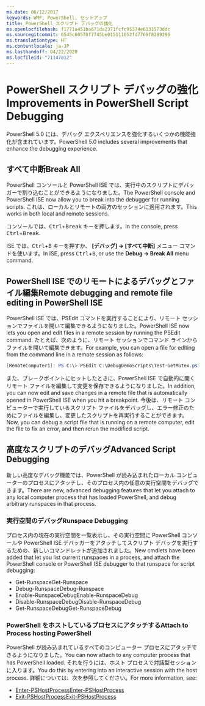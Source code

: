 ```yaml
---
ms.date: 06/12/2017
keywords: WMF, PowerShell, セットアップ
title: PowerShell スクリプト デバッグの強化
ms.openlocfilehash: f1771a451ba671da2371fcfc95374e6131573ddc
ms.sourcegitcommit: 6545c60578f7745be015111052fd7769f8289296
ms.translationtype: HT
ms.contentlocale: ja-JP
ms.lasthandoff: 04/22/2020
ms.locfileid: "71147812"
---
```

# <a name="improvements-in-powershell-script-debugging"></a><span data-ttu-id="867e5-103">PowerShell スクリプト デバッグの強化</span><span class="sxs-lookup"><span data-stu-id="867e5-103">Improvements in PowerShell Script Debugging</span></span>

<span data-ttu-id="867e5-104">PowerShell 5.0 には、デバッグ エクスペリエンスを強化するいくつかの機能強化が含まれています。</span><span class="sxs-lookup"><span data-stu-id="867e5-104">PowerShell 5.0 includes several improvements that enhance the debugging experience.</span></span>

## <a name="break-all"></a><span data-ttu-id="867e5-105">すべて中断</span><span class="sxs-lookup"><span data-stu-id="867e5-105">Break All</span></span>

<span data-ttu-id="867e5-106">PowerShell コンソールと PowerShell ISE では、実行中のスクリプトにデバッガーで割り込むことができるようになりました。</span><span class="sxs-lookup"><span data-stu-id="867e5-106">The PowerShell console and PowerShell ISE now allow you to break into the debugger for running scripts.</span></span> <span data-ttu-id="867e5-107">これは、ローカルとリモートの両方のセッションに適用されます。</span><span class="sxs-lookup"><span data-stu-id="867e5-107">This works in both local and remote sessions.</span></span>

<span data-ttu-id="867e5-108">コンソールでは、<kbd>Ctrl</kbd>+<kbd>Break</kbd> キーを押します。</span><span class="sxs-lookup"><span data-stu-id="867e5-108">In the console, press <kbd>Ctrl</kbd>+<kbd>Break</kbd>.</span></span>

<span data-ttu-id="867e5-109">ISE では、<kbd>Ctrl</kbd>+<kbd>B</kbd> キーを押すか、 **[デバッグ] -> [すべて中断]** メニュー コマンドを使います。</span><span class="sxs-lookup"><span data-stu-id="867e5-109">In ISE, press <kbd>Ctrl</kbd>+<kbd>B</kbd>, or use the **Debug -> Break All** menu command.</span></span>

## <a name="remote-debugging-and-remote-file-editing-in-powershell-ise"></a><span data-ttu-id="867e5-110">PowerShell ISE でのリモートによるデバッグとファイル編集</span><span class="sxs-lookup"><span data-stu-id="867e5-110">Remote debugging and remote file editing in PowerShell ISE</span></span>

<span data-ttu-id="867e5-111">PowerShell ISE では、PSEdit コマンドを実行することにより、リモート セッションでファイルを開いて編集できるようになりました。</span><span class="sxs-lookup"><span data-stu-id="867e5-111">PowerShell ISE now lets you open and edit files in a remote session by running the PSEdit command.</span></span>
<span data-ttu-id="867e5-112">たとえば、次のように、リモート セッションでコマンド ラインからファイルを開いて編集できます。</span><span class="sxs-lookup"><span data-stu-id="867e5-112">For example, you can open a file for editing from the command line in a remote session as follows:</span></span>

```powershell
[RemoteComputer1]: PS C:\> PSEdit C:\DebugDemoScripts\Test-GetMutex.ps1
```

<span data-ttu-id="867e5-113">また、ブレークポイントにヒットしたときに、PowerShell ISE で自動的に開くリモート ファイルを編集して変更を保存できるようになりました。</span><span class="sxs-lookup"><span data-stu-id="867e5-113">In addition, you can now edit and save changes in a remote file that is automatically opened in PowerShell ISE when you hit a breakpoint.</span></span> <span data-ttu-id="867e5-114">今後は、リモート コンピューターで実行しているスクリプト ファイルをデバッグし、エラー修正のためにファイルを編集し、変更したスクリプトを再実行することができます。</span><span class="sxs-lookup"><span data-stu-id="867e5-114">Now, you can debug a script file that is running on a remote computer, edit the file to fix an error, and then rerun the modified script.</span></span>

## <a name="advanced-script-debugging"></a><span data-ttu-id="867e5-115">高度なスクリプトのデバッグ</span><span class="sxs-lookup"><span data-stu-id="867e5-115">Advanced Script Debugging</span></span>

<span data-ttu-id="867e5-116">新しい高度なデバッグ機能では、PowerShell が読み込まれたローカル コンピューターのプロセスにアタッチし、そのプロセス内の任意の実行空間をデバッグできます。</span><span class="sxs-lookup"><span data-stu-id="867e5-116">There are new, advanced debugging features that let you attach to any local computer process that has loaded PowerShell, and debug arbitrary runspaces in that process.</span></span>

### <a name="runspace-debugging"></a><span data-ttu-id="867e5-117">実行空間のデバッグ</span><span class="sxs-lookup"><span data-stu-id="867e5-117">Runspace Debugging</span></span>

<span data-ttu-id="867e5-118">プロセス内の現在の実行空間を一覧表示し、その実行空間に PowerShell コンソールや PowerShell ISE デバッガーをアタッチしてスクリプト デバッグを実行するための、新しいコマンドレットが追加されました。</span><span class="sxs-lookup"><span data-stu-id="867e5-118">New cmdlets have been added that let you list current runspaces in a process, and attach the PowerShell console or PowerShell ISE debugger to that runspace for script debugging:</span></span>

- <span data-ttu-id="867e5-119">Get-Runspace</span><span class="sxs-lookup"><span data-stu-id="867e5-119">Get-Runspace</span></span>
- <span data-ttu-id="867e5-120">Debug-Runspace</span><span class="sxs-lookup"><span data-stu-id="867e5-120">Debug-Runspace</span></span>
- <span data-ttu-id="867e5-121">Enable-RunspaceDebug</span><span class="sxs-lookup"><span data-stu-id="867e5-121">Enable-RunspaceDebug</span></span>
- <span data-ttu-id="867e5-122">Disable-RunspaceDebug</span><span class="sxs-lookup"><span data-stu-id="867e5-122">Disable-RunspaceDebug</span></span>
- <span data-ttu-id="867e5-123">Get-RunspaceDebug</span><span class="sxs-lookup"><span data-stu-id="867e5-123">Get-RunspaceDebug</span></span>

### <a name="attach-to-process-hosting-powershell"></a><span data-ttu-id="867e5-124">PowerShell をホストしているプロセスにアタッチする</span><span class="sxs-lookup"><span data-stu-id="867e5-124">Attach to Process hosting PowerShell</span></span>

<span data-ttu-id="867e5-125">PowerShell が読み込まれているすべてのコンピューター プロセスにアタッチできるようになりました。</span><span class="sxs-lookup"><span data-stu-id="867e5-125">You can now attach to any computer process that has PowerShell loaded.</span></span> <span data-ttu-id="867e5-126">それを行うには、ホスト プロセスで対話型セッションに入ります。</span><span class="sxs-lookup"><span data-stu-id="867e5-126">You do this by entering into an interactive session with the host process.</span></span> <span data-ttu-id="867e5-127">詳細については、次を参照してください。</span><span class="sxs-lookup"><span data-stu-id="867e5-127">For more information, see:</span></span>

- [<span data-ttu-id="867e5-128">Enter-PSHostProcess</span><span class="sxs-lookup"><span data-stu-id="867e5-128">Enter-PSHostProcess</span></span>](/powershell/module/Microsoft.PowerShell.Core/Enter-PSHostProcess)
- [<span data-ttu-id="867e5-129">Exit-PSHostProcess</span><span class="sxs-lookup"><span data-stu-id="867e5-129">Exit-PSHostProcess</span></span>](/powershell/module/Microsoft.PowerShell.Core/Exit-PSHostProcess)
